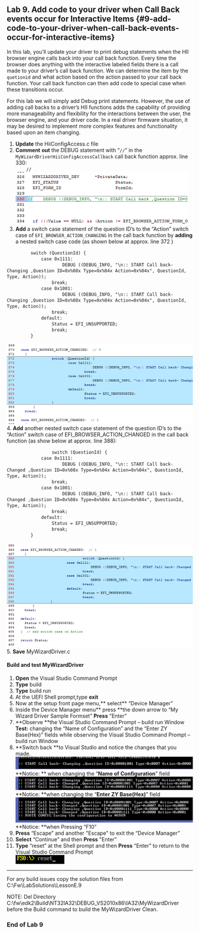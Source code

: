 <!--- @file
 file

Copyright (c) 2018, Intel Corporation. All rights reserved.<BR>

Redistribution and use in source (original document form) and 'compiled'
forms (converted to PDF, epub, HTML and other formats) with or without
modification, are permitted provided that the following conditions are met:

1) Redistributions of source code (original document form) must retain the
above copyright notice, this list of conditions and the following
disclaimer as the first lines of this file unmodified.

2) Redistributions in compiled form (transformed to other DTDs, converted to
PDF, epub, HTML and other formats) must reproduce the above copyright
notice, this list of conditions and the following disclaimer in the
documentation and/or other materials provided with the distribution.

THIS DOCUMENTATION IS PROVIDED BY TIANOCORE PROJECT "AS IS" AND ANY EXPRESS OR
IMPLIED WARRANTIES, INCLUDING, BUT NOT LIMITED TO, THE IMPLIED WARRANTIES OF
MERCHANTABILITY AND FITNESS FOR A PARTICULAR PURPOSE ARE DISCLAIMED. IN NO
EVENT SHALL TIANOCORE PROJECT BE LIABLE FOR ANY DIRECT, INDIRECT, INCIDENTAL,
SPECIAL, EXEMPLARY, OR CONSEQUENTIAL DAMAGES (INCLUDING, BUT NOT LIMITED TO,
PROCUREMENT OF SUBSTITUTE GOODS OR SERVICES; LOSS OF USE, DATA, OR PROFITS;
OR BUSINESS INTERRUPTION) HOWEVER CAUSED AND ON ANY THEORY OF LIABILITY,
WHETHER IN CONTRACT, STRICT LIABILITY, OR TORT (INCLUDING NEGLIGENCE OR
OTHERWISE) ARISING IN ANY WAY OUT OF THE USE OF THIS DOCUMENTATION, EVEN IF
ADVISED OF THE POSSIBILITY OF SUCH DAMAGE.

-->
## Lab 9\. Add code to your driver when Call Back events occur for Interactive Items {#9-add-code-to-your-driver-when-call-back-events-occur-for-interactive-items}

In this lab, you’ll update your driver to print debug statements when the HII browser engine calls back into your call back function. Every time the browser does anything with the interactive labeled fields there is a call made to your driver’s call back function. We can determine the item by the `quetionid` and what action based on the action passed to your call back function. Your call back function can then add code to special case when these transitions occur.

For this lab we will simply add Debug print statements. However, the use of adding call backs to a driver’s HII functions adds the capability of providing more manageability and flexibility for the interactions between the user, the browser engine, and your driver code. In a real driver firmware situation, it may be desired to implement more complex features and functionality based upon an item changing.

1. **Update** the HiiConfigAccess.c file 
2. **Comment** **out** the DEBUG statement with “`//`” in the `MyWizardDriverHiiConfigAccessCallback` call back function approx. line 330: <br>
`    //`<br>
![](/media/image85.png)
3. **Add** a switch case statement of the question ID’s to the “Action” switch case of `EFI_BROWSER_ACTION_CHANGING` in the call back function by **adding** a nested switch case code (as shown below at approx. line 372 ) 
```
		 switch (QuestionId) {
			 case 0x1111:
				     DEBUG ((DEBUG_INFO, "\n:: START Call back- Changing ,Question ID=0x%08x Type=0x%04x Action=0x%04x", QuestionId, Type, Action));
				 break;
			 case 0x1001:
				     DEBUG ((DEBUG_INFO, "\n:: START Call back- Changing ,Question ID=0x%08x Type=0x%04x Action=0x%04x", QuestionId, Type, Action));
				 break;
			 default:
				 Status = EFI_UNSUPPORTED;
				 break;
		 }
```
![](/media/image86.png)	
4.  **Add** another nested switch case statement of the question ID’s to the “Action” switch case of EFI_BROWSER_ACTION_CHANGED in the call back function (as show below at approx. line 388): 

```
				 switch (QuestionId) {
			 case 0x1111:
				     DEBUG ((DEBUG_INFO, "\n:: START Call back- Changed ,Question ID=0x%08x Type=0x%04x Action=0x%04x", QuestionId, Type, Action));
				 break;
			 case 0x1001:
				     DEBUG ((DEBUG_INFO, "\n:: START Call back- Changed ,Question ID=0x%08x Type=0x%04x Action=0x%04x", QuestionId, Type, Action));
				 break;
			 default:
				 Status = EFI_UNSUPPORTED;
				 break;
		 }

```
![](/media/image87.png)<br>
5. **Save** MyWizardDriver.c 

#### Build and test MyWizardDriver

1. **Open** the Visual Studio Command Prompt
2. **Type** build
3. **Type** build run
4. At the UEFI Shell prompt,type **exit**<br>
5. Now at the setup front page menu,** select** “Device Manager”
6. Inside the Device Manager menu** press **the down arrow to “My Wizard Driver Sample Formset” **Press** "Enter"
7.  **Observe **the Visual Studio Command Prompt – build run Window <BR>
**Test:** changing the “Name of Configuration” and the “Enter ZY Base(Hex)” fields while observing the Visual Studio Command Prompt – build run Window
8. **Switch back **to Visual Studio and notice the changes that you made.
![](/media/image88.png)
**Notice: ** when changing the “**Name of Configuration**” field
![](/media/image89.png)
**Notice: **when changing the “**Enter ZY Base(Hex)**” field
![](/media/image90.png)
**Notice: **when Pressing “F10”
9. **Press** “Escape” and another "Escape" to exit the “Device Manager”
10. **Select** “Continue” and then **Press** "Enter”
11. **Type** “reset” at the Shell prompt and then **Press** “Enter” to return to the Visual Studio Command Prompt <br>
![](/media/image97.png)

---
For any build issues copy the solution files from C:\Fw\LabSolutions\LessonE.9

NOTE: Del Directory C:\fw\edk2\Build\NT32IA32\DEBUG_VS2010x86\IA32\MyWizardDriver before the Build command to build the MyWizardDriver Clean.

### End of Lab 9